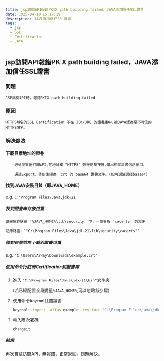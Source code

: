 ```yaml
---
title: jsp訪問API報錯PKIX path building failed，JAVA添加信任SSL證書
date: 2025-04-10 15:17:19
description: JAVA添加信任SSL證書
tags:
  - jsp
  - SSL
  - Certification
  - JAVA
---
```


## jsp訪問API報錯PKIX path building failed，JAVA添加信任SSL證書

### 問題

```text
JSP訪問API時，報錯PKIX path building failed
```

### 原因

```text
HTTPS域名的SSL Certification 不在 JDK/JRE 的證書庫中,被JAVA認為是不可信的HTTPS域名。
```

### 解決辦法

#### 下載目標地址的證書

```text
    通過瀏覽器打開API,在地址欄 "HTTPS" 旁邊點擊按鈕,彈出相關證書信息窗口。

    通過Export，得到後綴為 .crt 的 base64 證書文件。(如可選請選擇base64)
```

#### 找到JAVA安裝目錄（即JAVA_HOME）

e.g. `C:\Program Files\Java\jdk-21`

##### 找到證書庫存放位置

```text
證書庫存放在 `%JAVA_HOME%\lib\security` 下，一個名為 `cacerts` 的文件

記錄路徑：`"C:\Program Files\Java\jdk-21\lib\security\cacerts"`
```

##### 找到目標地址下載的證書位置

e.g. `"C:\Users\ArHay\Downloads\example.crt"`

##### 使用命令行註冊Certification到證書庫

1. 進入 `"C:\Program Files\Java\jdk-21\bin"`文件夾

   (若已經配置全局變量`%JAVA_HOME%`,可以忽略該步驟)
2. 使用命令keytool註冊證書

    ```bash
    keytool -import -alias example -keystore "C:\Program Files\Java\jdk-21\lib\security\cacerts" -file "C:\Users\ArHay\Downloads\example.crt"
    ```

3. 輸入兩次密碼

   ```text
   changeit
   ```

##### 結果

再次嘗試訪問API，無報錯，正常返回。問題解決。
